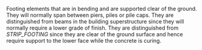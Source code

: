 Footing elements that are in bending and are supported clear of the ground. They will normally span between piers, piles or pile caps. They are distinguished from beams in the building superstructure since they will normally require a lower grade of finish. They are distinguished from _STRIP_FOOTING_ since they are clear of the ground surface and hence require support to the lower face while the concrete is curing.
